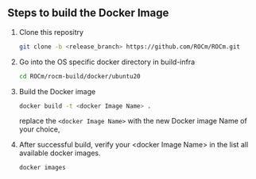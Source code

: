 ## Steps to build the Docker Image

1. Clone this repositry

   ```bash
   git clone -b <release_branch> https://github.com/ROCm/ROCm.git
   ```

2. Go into the OS specific docker directory in build-infra

    ```bash
    cd ROCm/rocm-build/docker/ubuntu20
    ```

3. Build the Docker image

   ```bash
   docker build -t <docker Image Name> .
    ```

    replace the `<docker Image Name>` with the new Docker image Name of your choice,
4. After successful build, verify your \<docker Image Name\> in the list all available docker images.

    ```bash
    docker images
    ```
